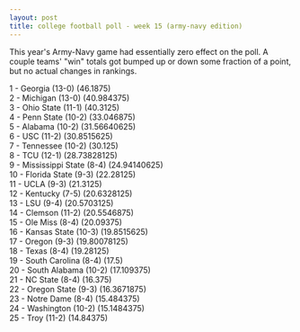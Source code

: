 ```yaml
---
layout: post
title: college football poll - week 15 (army-navy edition)
---
```


This year's Army-Navy game had essentially zero effect on the poll.  A couple
teams' "win" totals got bumped up or down some fraction of a point, but no
actual changes in rankings.

1 - Georgia (13-0) (46.1875)  
2 - Michigan (13-0) (40.984375)  
3 - Ohio State (11-1) (40.3125)  
4 - Penn State (10-2) (33.046875)  
5 - Alabama (10-2) (31.56640625)  
6 - USC (11-2) (30.8515625)  
7 - Tennessee (10-2) (30.125)  
8 - TCU (12-1) (28.73828125)  
9 - Mississippi State (8-4) (24.94140625)  
10 - Florida State (9-3) (22.28125)  
11 - UCLA (9-3) (21.3125)  
12 - Kentucky (7-5) (20.6328125)  
13 - LSU (9-4) (20.5703125)  
14 - Clemson (11-2) (20.5546875)  
15 - Ole Miss (8-4) (20.09375)  
16 - Kansas State (10-3) (19.8515625)  
17 - Oregon (9-3) (19.80078125)  
18 - Texas (8-4) (19.28125)  
19 - South Carolina (8-4) (17.5)  
20 - South Alabama (10-2) (17.109375)  
21 - NC State (8-4) (16.375)  
22 - Oregon State (9-3) (16.3671875)  
23 - Notre Dame (8-4) (15.484375)  
24 - Washington (10-2) (15.1484375)  
25 - Troy (11-2) (14.84375)  

